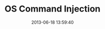 ---
layout: post
title:  "OS Command Injection"
date:   2013-06-18 13:59:40
categories: vulnerabilities
---